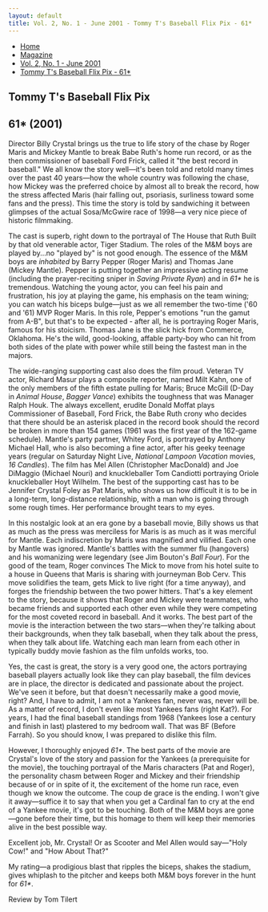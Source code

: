 ```yaml
---
layout: default
title: Vol. 2, No. 1 - June 2001 - Tommy T's Baseball Flix Pix - 61*
---
```

<nav class="breadcrumb" aria-label="breadcrumbs">
  <ul>
    <li><a href="{{ site.url }}{{ site.baseurl }}">Home</a></li>
    <li><a href="../magazine-home.html">Magazine</a></li>
    <li><a href="bi_vol_2_no_1_home.html">Vol. 2, No. 1 - June 2001</a></li>
    <li class="is-active"><a href="#" aria-current="page">Tommy T's Baseball Flix Pix - 61*</a></li>
  </ul>
</nav>

<section class="storycontent">
  <h1>Tommy T's Baseball Flix Pix</h1>
  <h2>61* (2001)</h2>

  <p>
    Director Billy Crystal brings us the true to life story of the chase by Roger Maris and Mickey Mantle to break Babe Ruth's home run record, or as the then commissioner of baseball Ford Frick, called it "the best record in baseball."  We all know the story well&mdash;it's been told and retold many times over the past 40 years&mdash;how the whole country was following the chase, how Mickey was the preferred choice by almost all to break the record, how the stress affected Maris (hair falling out, psoriasis, surliness toward some fans and the press).  This time the story is told by sandwiching it between glimpses of the actual Sosa/McGwire race of 1998&mdash;a very nice piece of historic filmmaking.
  </p>

  <p>
    The cast is superb, right down to the portrayal of The House that Ruth Built by that old venerable actor, Tiger Stadium.  The roles of the M&M boys are played by...no "played by" is not good enough.  The essence of the M&M boys are <em>inhabited</em> by Barry Pepper (Roger Maris) and Thomas Jane (Mickey Mantle).  Pepper is putting together an impressive acting resume (including the prayer-reciting sniper in <em>Saving Private Ryan</em>) and in <em>61*</em> he is tremendous.  Watching the young actor, you can feel his pain and frustration, his joy at playing the game, his emphasis on the team wining; you can watch his biceps bulge&mdash;just as we all remember the two-time ('60 and '61) MVP Roger Maris.  In this role, Pepper's emotions "run the gamut from A-B", but that's to be expected - after all, he is portraying Roger Maris, famous for his stoicism.  Thomas Jane is the slick hick from Commerce, Oklahoma.  He's the wild, good-looking, affable party-boy who can hit from both sides of the plate with power while still being the fastest man in the majors.
  </p>

  <p>
    The wide-ranging supporting cast also does the film proud.  Veteran TV actor, Richard Masur plays a composite reporter, named Milt Kahn, one of the only members of the fifth estate pulling for Maris; Bruce McGill (D-Day in <em>Animal House</em>, <em>Bagger Vance</em>) exhibits the toughness that was Manager Ralph Houk.  The always excellent, erudite Donald Moffat plays Commissioner of Baseball, Ford Frick, the Babe Ruth crony who decides that there should be an asterisk placed in the record book should the record be broken in more than 154 games (1961 was the first year of the 162-game schedule).  Mantle's party partner, Whitey Ford, is portrayed by Anthony Michael Hall, who is also becoming a fine actor, after his geeky teenage years (regular on Saturday Night Live, <em>National Lampoon Vacation</em> movies, <em>16 Candles</em>).  The film has Mel Allen (Christopher MacDonald) and Joe DiMaggio (Michael Nouri) and knuckleballer Tom Candiotti portraying Oriole knuckleballer Hoyt Wilhelm.  The best of the supporting cast has to be Jennifer Crystal Foley as Pat Maris, who shows us how difficult it is to be in a long-term, long-distance relationship, with a man who is going through some rough times.  Her performance brought tears to my eyes.
  </p>

  <p>
    In this nostalgic look at an era gone by a baseball movie, Billy shows us that as much as the press was merciless for Maris is as much as it was merciful for Mantle.  Each indiscretion by Maris was magnified and vilified.  Each one by Mantle was ignored.  Mantle's battles with the summer flu  (hangovers) and his womanizing were legendary (see Jim Bouton's <em>Ball Four</em>).  For the good of the team, Roger convinces The Mick to move from his hotel suite to a house in Queens that Maris is sharing with journeyman Bob Cerv.  This move solidifies the team, gets Mick to live right (for a time anyway), and forges the friendship between the two power hitters.  That's a key element to the story, because it shows that Roger and Mickey were teammates, who became friends and supported each other even while they were competing for the most coveted record in baseball.  And it works.  The best part of the movie is the interaction between the two stars&mdash;when they're talking about their backgrounds, when they talk baseball, when they talk about the press, when they talk about life.  Watching each man learn from each other in typically buddy movie fashion as the film unfolds works, too.
  </p>

  <p>
    Yes, the cast is great, the story is a very good one, the actors portraying baseball players actually look like they can play baseball, the film devices are in place, the director is dedicated and passionate about the project.  We've seen it before, but that doesn't necessarily make a good movie, right?  And, I have to admit, I am not a Yankees fan, never was, never will be.  As a matter of record, I don't even like most Yankees fans (right Kat?).  For years, I had the final baseball standings from 1968 (Yankees lose a century and finish in last) plastered to my bedroom wall.  That was BF (Before Farrah).  So you should know, I was prepared to dislike this film.
  </p>

  <p>
    However, I thoroughly enjoyed <em>61*</em>.  The best parts of the movie are Crystal's love of the story and passion for the Yankees (a prerequisite for the movie), the touching portrayal of the Maris characters (Pat and Roger), the personality chasm between Roger and Mickey and their friendship because of or in spite of it, the excitement of the home run race, even though we know the outcome.  The coup de grace is the ending.  I won't give it away&mdash;suffice it to say that when you get a Cardinal fan to cry at the end of a Yankee movie, it's got to be touching.  Both of the M&M boys are gone&mdash;gone before their time, but this homage to them will keep their memories alive in the best possible way.
  </p>

  <p>
    Excellent job, Mr. Crystal!  Or as Scooter and Mel Allen would say&mdash;"Holy Cow!" and "How About That?"
  </p>

  <p>
    My rating&mdash;a prodigious blast that ripples the biceps, shakes the stadium, gives whiplash to the pitcher and keeps both M&M boys forever in the hunt for <em>61*</em>.
  </p>

  <p>
    Review by Tom Tilert
  </p>

</section>
